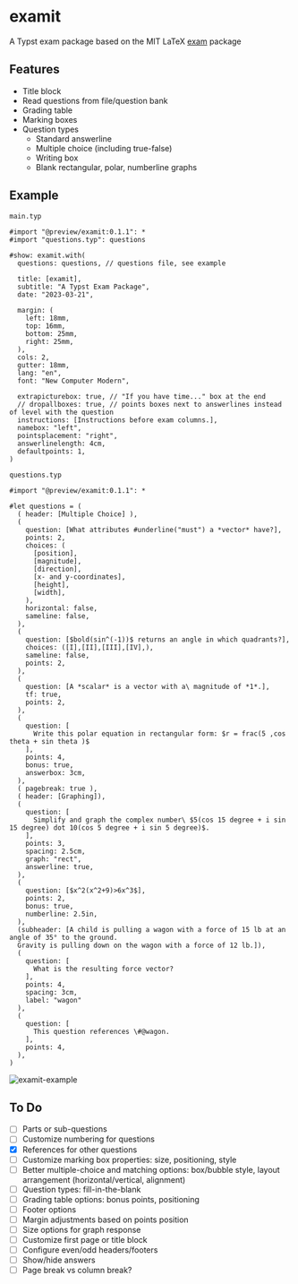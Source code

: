 # examit

A Typst exam package based on the MIT LaTeX [exam](https://ctan.org/pkg/exam) package

## Features

- Title block
- Read questions from file/question bank
- Grading table
- Marking boxes
- Question types
  - Standard answerline
  - Multiple choice (including true-false)
  - Writing box
  - Blank rectangular, polar, numberline graphs

## Example

`main.typ`
```typst
#import "@preview/examit:0.1.1": *
#import "questions.typ": questions

#show: examit.with(
  questions: questions, // questions file, see example

  title: [examit],
  subtitle: "A Typst Exam Package",
  date: "2023-03-21",

  margin: (
    left: 18mm,
    top: 16mm,
    bottom: 25mm,
    right: 25mm,
  ),
  cols: 2,
  gutter: 18mm,
  lang: "en",
  font: "New Computer Modern",

  extrapicturebox: true, // "If you have time..." box at the end
  // dropallboxes: true, // points boxes next to answerlines instead of level with the question
  instructions: [Instructions before exam columns.],
  namebox: "left",
  pointsplacement: "right",
  answerlinelength: 4cm,
  defaultpoints: 1,
)
```

`questions.typ`
```typst
#import "@preview/examit:0.1.1": *

#let questions = (
  ( header: [Multiple Choice] ),
  (
    question: [What attributes #underline("must") a *vector* have?],
    points: 2,
    choices: (
      [position],
      [magnitude],
      [direction],
      [x- and y-coordinates],
      [height],
      [width],
    ),
    horizontal: false,
    sameline: false,
  ),
  (
    question: [$bold(sin^(-1))$ returns an angle in which quadrants?],
    choices: ([I],[II],[III],[IV],),
    sameline: false,
    points: 2,
  ),
  (
    question: [A *scalar* is a vector with a\ magnitude of *1*.],
    tf: true,
    points: 2,
  ),
  (
    question: [
      Write this polar equation in rectangular form: $r = frac(5 ,cos theta + sin theta )$
    ],
    points: 4,
    bonus: true,
    answerbox: 3cm,
  ),
  ( pagebreak: true ),
  ( header: [Graphing]),
  (
    question: [
      Simplify and graph the complex number\ $5(cos 15 degree + i sin 15 degree) dot 10(cos 5 degree + i sin 5 degree)$.
    ],
    points: 3,
    spacing: 2.5cm,
    graph: "rect",
    answerline: true,
  ),
  (
    question: [$x^2(x^2+9)>6x^3$],
    points: 2,
    bonus: true,
    numberline: 2.5in,
  ),
  (subheader: [A child is pulling a wagon with a force of 15 lb at an angle of 35° to the ground.
  Gravity is pulling down on the wagon with a force of 12 lb.]),
  (
    question: [
      What is the resulting force vector?
    ],
    points: 4,
    spacing: 3cm,
    label: "wagon"
  ),
  (
    question: [
      This question references \#@wagon.
    ],
    points: 4,
  ),
)
```

![examit-example](https://github.com/onomou/typst-examit/assets/131693/78ba6fdc-59c0-460a-89cc-9617c15ac3e0)

## To Do

- [ ] Parts or sub-questions
- [ ] Customize numbering for questions
- [X] References for other questions
- [ ] Customize marking box properties: size, positioning, style
- [ ] Better multiple-choice and matching options: box/bubble style, layout arrangement (horizontal/vertical, alignment)
- [ ] Question types: fill-in-the-blank
- [ ] Grading table options: bonus points, positioning
- [ ] Footer options
- [ ] Margin adjustments based on points position
- [ ] Size options for graph response
- [ ] Customize first page or title block
- [ ] Configure even/odd headers/footers
- [ ] Show/hide answers
- [ ] Page break vs column break?

